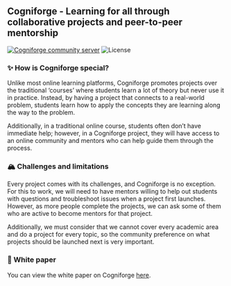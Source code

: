 ## Cogniforge - Learning for all through collaborative projects and peer-to-peer mentorship

<a href="https://discord.gg/NFRzZkqZDR"><img src="https://img.shields.io/discord/950163775850422292?color=purple&logo=discord&logoColor=white" alt="Cogniforge community server" /></a>
<img src="https://img.shields.io/github/license/Cytronicode/Cogniforge?color=yellow" alt="License" />

### ✨ How is Cogniforge special?
Unlike most online learning platforms, Cogniforge promotes projects over the traditional ‘courses’ where students learn a lot of theory but never use it in practice. Instead, by having a project that connects to a real-world problem, students learn how to apply the concepts they are learning along the way to the problem. 

Additionally, in a traditional online course, students often don’t have immediate help; however, in a Cogniforge project, they will have access to an online community and mentors who can help guide them through the process.

### 🏔 Challenges and limitations
Every project comes with its challenges, and Cogniforge is no exception. For this to work, we will need to have mentors willing to help out students with questions and troubleshoot issues when a project first launches. However, as more people complete the projects, we can ask some of them who are active to become mentors for that project. 

Additionally, we must consider that we cannot cover every academic area and do a project for every topic, so the community preference on what projects should be launched next is very important.

### 📄 White paper
You can view the white paper on Cogniforge [here](https://docs.google.com/document/d/143tct4KuJRaBZk2vXSX6-uL8YeTEhmcgVMyMWVu-K64/edit?usp=sharing).
